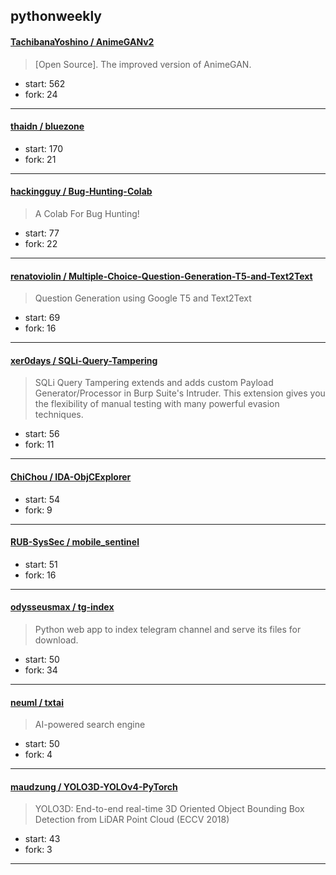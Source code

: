 ## pythonweekly

#### [TachibanaYoshino / AnimeGANv2](https://github.com/TachibanaYoshino/AnimeGANv2)

> [Open Source].  The improved version of AnimeGAN. 

+ start: 562
+ fork: 24

----


#### [thaidn / bluezone](https://github.com/thaidn/bluezone)

> 

+ start: 170
+ fork: 21

----


#### [hackingguy / Bug-Hunting-Colab](https://github.com/hackingguy/Bug-Hunting-Colab)

> A Colab For Bug Hunting!

+ start: 77
+ fork: 22

----


#### [renatoviolin / Multiple-Choice-Question-Generation-T5-and-Text2Text](https://github.com/renatoviolin/Multiple-Choice-Question-Generation-T5-and-Text2Text)

> Question Generation using Google T5 and Text2Text

+ start: 69
+ fork: 16

----


#### [xer0days / SQLi-Query-Tampering](https://github.com/xer0days/SQLi-Query-Tampering)

> SQLi Query Tampering extends and adds custom Payload Generator/Processor in Burp Suite's Intruder.  This extension gives you the flexibility of manual testing with many powerful evasion techniques.

+ start: 56
+ fork: 11

----


#### [ChiChou / IDA-ObjCExplorer](https://github.com/ChiChou/IDA-ObjCExplorer)

> 

+ start: 54
+ fork: 9

----


#### [RUB-SysSec / mobile_sentinel](https://github.com/RUB-SysSec/mobile_sentinel)

> 

+ start: 51
+ fork: 16

----


#### [odysseusmax / tg-index](https://github.com/odysseusmax/tg-index)

> Python web app to index telegram channel and serve its files for download. 

+ start: 50
+ fork: 34

----


#### [neuml / txtai](https://github.com/neuml/txtai)

> AI-powered search engine

+ start: 50
+ fork: 4

----


#### [maudzung / YOLO3D-YOLOv4-PyTorch](https://github.com/maudzung/YOLO3D-YOLOv4-PyTorch)

> YOLO3D: End-to-end real-time 3D Oriented Object Bounding Box Detection from LiDAR Point Cloud (ECCV 2018)

+ start: 43
+ fork: 3

----

